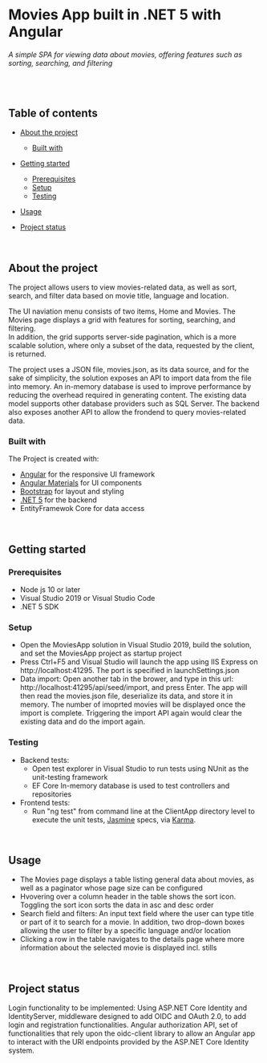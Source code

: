 # Movies App built in .NET 5 with Angular
###### A simple SPA for viewing data about movies, offering features such as sorting, searching, and filtering
<br/>

## Table of contents
* [About the project](#about-the-project) 
  * [Built with](#built-with)
* [Getting started](#getting-started) 
  * [Prerequisites](#prerequisites)
  * [Setup](#setup)
  * [Testing](#testing)

* [Usage](#usage)
* [Project status](#project-status)

<br/>

## About the project
The project allows users to view movies-related data, as well as sort, search, and filter data based on movie title, language and location.  

The UI naviation menu consists of two items, Home and Movies. The Movies page displays a grid with features for sorting, searching, and filtering.     
In addition, the grid supports server-side pagination, which is a more scalable solution, where only a subset of the data, requested by the client, is returned.

The project uses a JSON file, movies.json, as its data source, and  for the sake of simplicity, the solution exposes an API to import data from the file into memory.  An in-memory database is used to improve performance by reducing the overhead required in generating content. The existing data model supports other database providers such as SQL Server.
The backend also exposes another API to allow the frondend to query movies-related data.  
	
### Built with
The Project is created with:
* [Angular](https://angular.io/) for the responsive UI framework
* [Angular Materials](https://material.angular.io/) for UI components
* [Bootstrap](https://getbootstrap.com) for layout and styling
* [.NET 5](https://docs.microsoft.com/en-us/dotnet/core/dotnet-five) for the backend
* EntityFramewok Core for data access

<br/>

## Getting started

### Prerequisites 
* Node js 10 or later
* Visual Studio 2019 or Visual Studio Code
* .NET 5 SDK

### Setup
- Open the MoviesApp solution in Visual Studio 2019, build the solution, and set the MoviesApp project as startup project
- Press Ctrl+F5 and Visual Studio will launch the app using IIS Express on http://localhost:41295. The port is specified in launchSettings.json
- Data import: Open another tab in the brower, and type in this url: http://localhost:41295/api/seed/import, and press Enter. The app will then read the movies.json file, deserialize its data, and store it in memory. The number of imoprted movies will be displayed once the import is complete. Triggering the import API again would clear the existing data and do the import again.

### Testing
* Backend tests: 
  * Open test explorer in Visual Studio to run tests using NUnit as the unit-testing framework
  * EF Core In-memory database is used to test controllers and repositories
* Frontend tests:
  * Run "ng test" from command line at the ClientApp directory level to execute the unit tests, [Jasmine](https://jasmine.github.io/) specs, via [Karma](https://karma-runner.github.io).

<br/>

## Usage
- The Movies page displays a table listing general data about movies, as well as a paginator whose page size can be configured
- Hvovering over a column header in the table shows the sort icon. Toggling the sort icon sorts the data in asc and desc order
- Search field and filters: An input text field  where the user can type title or part of it to search for a movie. In addition, two drop-down boxes allowing the user to filter by a specific language and/or location
- Clicking a row in the table navigates to the details page where more information about the selected movie is displayed incl. stills

<br/>

## Project status
Login functionality to be implemented: Using ASP.NET Core Identity and IdentityServer, middleware designed to add OIDC and OAuth 2.0, to add login and
registration functionalities. Angular authorization API, set of functionalities that rely upon the oidc-client library to allow an Angular app to interact with the URI endpoints provided by the ASP.NET Core Identity system.




